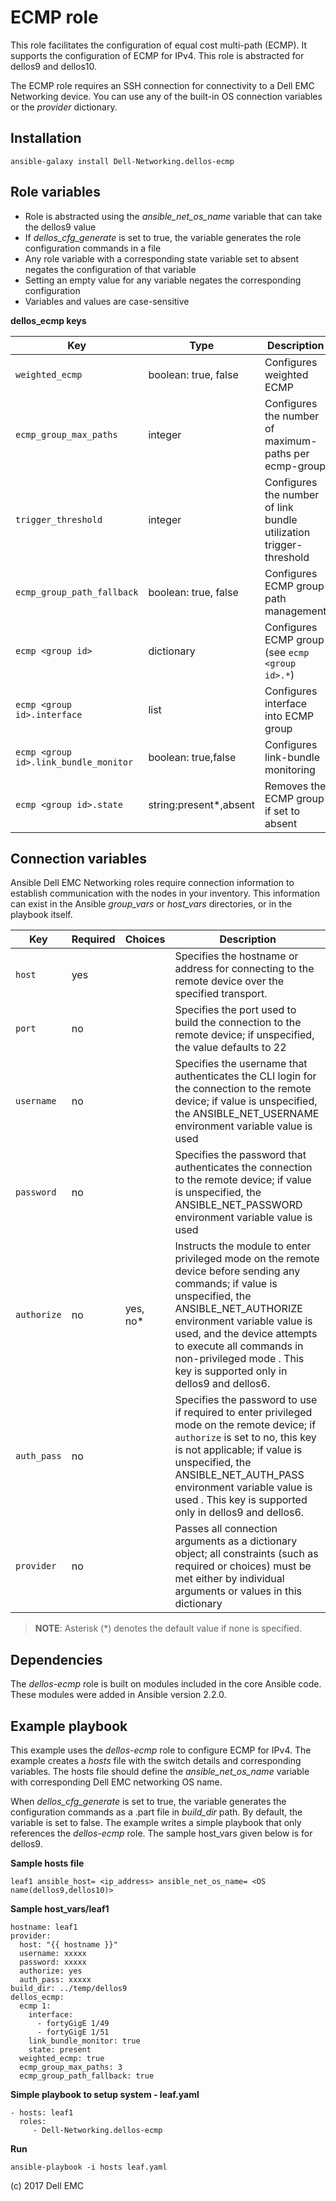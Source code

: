 ECMP role
=========

This role facilitates the configuration of equal cost multi-path (ECMP). It supports the configuration of ECMP for IPv4. This role is abstracted for dellos9 and dellos10.

The ECMP role requires an SSH connection for connectivity to a Dell EMC Networking device. You can use any of the built-in OS connection variables or the *provider* dictionary.

Installation
------------

    ansible-galaxy install Dell-Networking.dellos-ecmp

Role variables
--------------

- Role is abstracted using the *ansible_net_os_name* variable that can take the dellos9 value
- If *dellos_cfg_generate* is set to true, the variable generates the role configuration commands in a file
- Any role variable with a corresponding state variable set to absent negates the configuration of that variable
- Setting an empty value for any variable negates the corresponding configuration
- Variables and values are case-sensitive

**dellos_ecmp keys**

| Key        | Type                      | Description                                             | Support               |
|------------|---------------------------|---------------------------------------------------------|-----------------------|
| ``weighted_ecmp`` | boolean: true, false           | Configures weighted ECMP | dellos9         |
| ``ecmp_group_max_paths`` | integer        | Configures the number of maximum-paths per ecmp-group                 | dellos9, dellos10 |
| ``trigger_threshold`` | integer        | Configures the number of link bundle utilization trigger-threshold | dellos10 |
| ``ecmp_group_path_fallback`` | boolean: true, false          | Configures ECMP group path management | dellos9  |
| ``ecmp <group id>`` | dictionary          | Configures ECMP group (see ``ecmp <group id>.*``) | dellos9 |
| ``ecmp <group id>.interface`` | list           | Configures interface into ECMP group                        | dellos9 |
| ``ecmp <group id>.link_bundle_monitor`` | boolean: true,false           | Configures link-bundle monitoring   | dellos9 |
| ``ecmp <group id>.state`` | string:present\*,absent           | Removes the ECMP group if set to absent           |  dellos9 |

Connection variables
--------------------

Ansible Dell EMC Networking roles require connection information to establish communication with the nodes in your inventory. This information can exist in the Ansible *group_vars* or *host_vars* directories, or in the playbook itself.

| Key         | Required | Choices    | Description                                         |
|-------------|----------|------------|-----------------------------------------------------|
| ``host`` | yes      |            | Specifies the hostname or address for connecting to the remote device over the specified transport. |
| ``port`` | no       |            | Specifies the port used to build the connection to the remote device; if unspecified, the value defaults to 22 |
| ``username`` | no       |            | Specifies the username that authenticates the CLI login for the connection to the remote device; if value is unspecified, the ANSIBLE_NET_USERNAME environment variable value is used  |
| ``password`` | no       |            | Specifies the password that authenticates the connection to the remote device; if value is unspecified, the ANSIBLE_NET_PASSWORD environment variable value is used  |
| ``authorize`` | no       | yes, no\*   | Instructs the module to enter privileged mode on the remote device before sending any commands; if value is unspecified, the ANSIBLE_NET_AUTHORIZE environment variable value is used, and the device attempts to execute all commands in non-privileged mode . This key is supported only in dellos9 and dellos6. |
| ``auth_pass`` | no       |            | Specifies the password to use if required to enter privileged mode on the remote device; if ``authorize`` is set to no, this key is not applicable; if value is unspecified, the ANSIBLE_NET_AUTH_PASS environment variable value is used . This key is supported only in dellos9 and dellos6. |
| ``provider`` | no       |            | Passes all connection arguments as a dictionary object; all constraints (such as required or choices) must be met either by individual arguments or values in this dictionary |

> **NOTE**: Asterisk (\*) denotes the default value if none is specified.

Dependencies
------------

The *dellos-ecmp* role is built on modules included in the core Ansible code. These modules were added in Ansible version 2.2.0.

Example playbook
----------------

This example uses the *dellos-ecmp* role to configure ECMP for IPv4. The example creates a *hosts* file with the switch details and corresponding variables. The hosts file should define the *ansible_net_os_name* variable with corresponding Dell EMC networking OS name.

When *dellos_cfg_generate* is set to true, the variable generates the configuration commands as a .part file in *build_dir* path. By default, the variable is set to false. The example writes a simple playbook that only references the *dellos-ecmp* role. The sample host_vars given below is for dellos9.

**Sample hosts file**

    leaf1 ansible_host= <ip_address> ansible_net_os_name= <OS name(dellos9,dellos10)>

**Sample host_vars/leaf1**

    hostname: leaf1
    provider:
      host: "{{ hostname }}"
      username: xxxxx 
      password: xxxxx
      authorize: yes
      auth_pass: xxxxx 
    build_dir: ../temp/dellos9
    dellos_ecmp:
      ecmp 1:
        interface:
          - fortyGigE 1/49
          - fortyGigE 1/51
        link_bundle_monitor: true
        state: present
      weighted_ecmp: true
      ecmp_group_max_paths: 3
      ecmp_group_path_fallback: true
            
**Simple playbook to setup system - leaf.yaml**

    - hosts: leaf1
      roles:
         - Dell-Networking.dellos-ecmp

**Run**

    ansible-playbook -i hosts leaf.yaml
    
(c) 2017 Dell EMC
